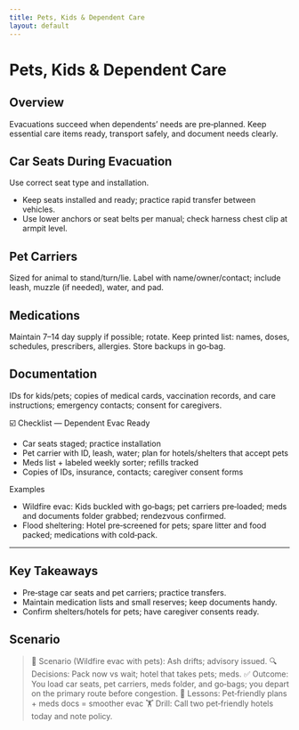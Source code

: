 ```yaml
---
title: Pets, Kids & Dependent Care
layout: default
---
```


# Pets, Kids & Dependent Care

## Overview
Evacuations succeed when dependents’ needs are pre‑planned. Keep essential care items ready, transport safely, and document needs clearly.

## Car Seats During Evacuation
Use correct seat type and installation.

- Keep seats installed and ready; practice rapid transfer between vehicles.
- Use lower anchors or seat belts per manual; check harness chest clip at armpit level.

## Pet Carriers
Sized for animal to stand/turn/lie. Label with name/owner/contact; include leash, muzzle (if needed), water, and pad.

## Medications
Maintain 7–14 day supply if possible; rotate. Keep printed list: names, doses, schedules, prescribers, allergies. Store backups in go‑bag.

## Documentation
IDs for kids/pets; copies of medical cards, vaccination records, and care instructions; emergency contacts; consent for caregivers.

☑️ Checklist — Dependent Evac Ready
- Car seats staged; practice installation
- Pet carrier with ID, leash, water; plan for hotels/shelters that accept pets
- Meds list + labeled weekly sorter; refills tracked
- Copies of IDs, insurance, contacts; caregiver consent forms

Examples
- Wildfire evac: Kids buckled with go‑bags; pet carriers pre‑loaded; meds and documents folder grabbed; rendezvous confirmed.
- Flood sheltering: Hotel pre‑screened for pets; spare litter and food packed; medications with cold‑pack.

---

## Key Takeaways
- Pre‑stage car seats and pet carriers; practice transfers.
- Maintain medication lists and small reserves; keep documents handy.
- Confirm shelters/hotels for pets; have caregiver consents ready.

## Scenario

> 🧭 Scenario (Wildfire evac with pets): Ash drifts; advisory issued.
> 🔍 Decisions: Pack now vs wait; hotel that takes pets; meds.
> ✅ Outcome: You load car seats, pet carriers, meds folder, and go‑bags; you depart on the primary route before congestion.
> 🧠 Lessons: Pet‑friendly plans + meds docs = smoother evac
> 🏋️ Drill: Call two pet‑friendly hotels today and note policy.
